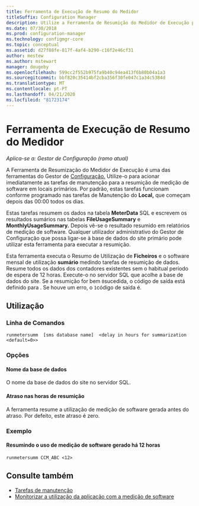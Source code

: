 ```yaml
---
title: Ferramenta de Execução de Resumo do Medidor
titleSuffix: Configuration Manager
description: Utilize a Ferramenta de Resumição do Medidor de Execução para desencadear as tarefas de sumreização de medição de software no Gestor de Configuração.
ms.date: 07/30/2018
ms.prod: configuration-manager
ms.technology: configmgr-core
ms.topic: conceptual
ms.assetid: d27f88fe-817f-4af4-b290-c16f2e46cf31
author: mestew
ms.author: mstewart
manager: dougeby
ms.openlocfilehash: 599cc2f552b975fa9b40c94ea413f6b80b04a1a3
ms.sourcegitcommit: bbf820c35414bf2cba356f30fe047c1a34c5384d
ms.translationtype: MT
ms.contentlocale: pt-PT
ms.lasthandoff: 04/21/2020
ms.locfileid: "81723174"
---
```

# <a name="run-meter-summarization-tool"></a>Ferramenta de Execução de Resumo do Medidor

*Aplica-se a: Gestor de Configuração (ramo atual)*

A Ferramenta de Resumização do Medidor de Execução é uma das ferramentas do Gestor de [Configuração.](tools.md) Utilize-o para acionar imediatamente as tarefas de manutenção para a resumição de medição de software em locais primários. Por padrão, estas tarefas funcionam conforme programado nas tarefas de Manutenção do **Local,** que começam depois das 00:00 todos os dias. 

Estas tarefas resumem os dados na tabela **MeterData** SQL e escrevem os resultados sumários nas tabelas **FileUsageSummary** e **MonthlyUsageSummary.** Depois vê-se o resultado resumido em relatórios de medição de software. Qualquer utilizador administrativo do Gestor de Configuração que possa ligar-se à base de dados do site primário pode utilizar esta ferramenta para executar a resumição. 

Esta ferramenta executa o Resumo de Utilização de **Ficheiros** e o software mensal de utilização **sumário** medindo tarefas de resumição de dados. Resume todos os dados dos contadores existentes sem o habitual período de espera de 12 horas. Execute-o no servidor SQL que acolhe a base de dados do site. Se a resumição for bem `0`sucedida, o código de saída está definido para . Se houve um erro, o `1`código de saída é.



## <a name="usage"></a>Utilização

### <a name="command-line"></a>Linha de Comandos

`runmetersumm  [sms database name]  <delay in hours for summarization <default=0>>`


### <a name="options"></a>Opções

#### <a name="database-name"></a>Nome da base de dados
O nome da base de dados do site no servidor SQL.

#### <a name="delay-in-hours-for-summarization"></a>Atraso nas horas de resumição
A ferramenta resume a utilização de medição de software gerada antes do atraso. Por defeito, este atraso é zero.


### <a name="example"></a>Exemplo

#### <a name="summarize-the-software-metering-usage-generated-12-hours-ago"></a>Resumindo o uso de medição de software gerado há 12 horas

`runmetersumm CCM_ABC <12>`



## <a name="see-also"></a>Consulte também

- [Tarefas de manutenção](../servers/manage/maintenance-tasks.md)
- [Monitorizar a utilização da aplicação com a medição de software](../../apps/deploy-use/monitor-app-usage-with-software-metering.md)
